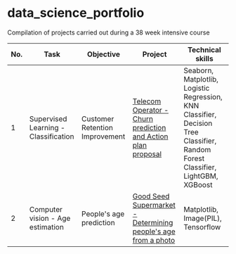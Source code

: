 # data_science_portfolio
Compilation of projects carried out during a 38 week intensive course

| No. |    Task |            Objective                 |        Project       | Technical skills       | 
|---- |   -------------------- |   ------------------------------ |     -------------   |--------------- |  
|1    |   Supervised Learning - Classification  |    Customer Retention Improvement         | [Telecom Operator - Churn prediction and Action plan proposal](https://github.com/JoCur/telecom_churn_prediction/blob/main/telecom_operator_churn_prediction/customer_churn_prediction.ipynb)           | Seaborn, Matplotlib, Logistic Regression, KNN Classifier, Decision Tree Classifier, Random Forest Classifier, LightGBM, XGBoost  |
|2    |   Computer vision - Age estimation |    People's age prediction         | [Good Seed Supermarket - Determining people's age from a photo](https://github.com/JoCur/computer_vision_faces_age_estimation/blob/main/computer_vision_portrait_age_estimation/computer_vision_age_estimation.ipynb)           |  Matplotlib, Image(PIL), Tensorflow
